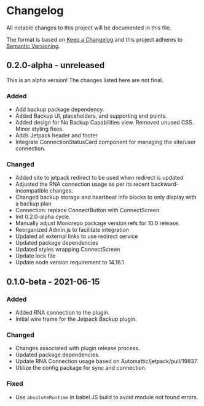 # Changelog

All notable changes to this project will be documented in this file.

The format is based on [Keep a Changelog](https://keepachangelog.com/en/1.0.0/)
and this project adheres to [Semantic Versioning](https://semver.org/spec/v2.0.0.html).

## 0.2.0-alpha - unreleased

This is an alpha version! The changes listed here are not final.

### Added
- Add backup package dependency.
- Added Backup UI, placeholders, and supporting end points.
- Added design for No Backup Capabilities view. Removed unused CSS. Minor styling fixes.
- Adds Jetpack header and footer
- Integrate ConnectionStatusCard component for managing the site/user connection.

### Changed
- Added site to jetpack redirect to be used when redirect is updated
- Adjusted the RNA connection usage as per its recent backward-incompatible changes.
- Changed backup storage and heartbeat info blocks to only display with a backup plan
- Connection: replace ConnectButton with ConnectScreen
- Init 0.2.0-alpha cycle.
- Manually adjust Monorepo package version refs for 10.0 release.
- Reorganized Admin.js to facilitate integration
- Updated all external links to use redirect service
- Updated package dependencies
- Updated styles wrapping ConnectScreen
- Update lock file
- Update node version requirement to 14.16.1

## 0.1.0-beta - 2021-06-15
### Added
- Added RNA connection to the plugin.
- Initial wire frame for the Jetpack Backup plugin.

### Changed
- Changes associated with plugin release process.
- Updated package dependencies.
- Update RNA Connection usage based on Automattic/jetpack/pull/19837.
- Utilize the config package for sync and connection.

### Fixed
- Use `absoluteRuntime` in babel JS build to avoid module not found errors.
